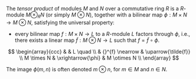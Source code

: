 The *tensor product* of modules $M$ and $N$ over a commutative ring $R$ is a $R$-module $M \otimes_{R} N$ (or simply $M \otimes N$), together with a bilinear map $\phi: M \times N \to M \otimes N$, satisfying the universal property:

- every bilinear map $f: M \times N \to L$ to a $R$-module $L$ factors through $\phi$, i.e., there exists a linear map $\tilde{f}: M \otimes N \to L$ such that $f = \tilde{f} \circ \phi$.

$$
\begin{array}{ccc}
 & & L \quad \\
 & {}^{f} \nearrow & \uparrow{\tilde{f}} \\
M \times N & \xrightarrow{\phi} & M \otimes N \\
\end{array}
$$

The image $\phi(m, n)$ is often denoted $m \otimes n$, for $m \in M$ and $n \in N$.
